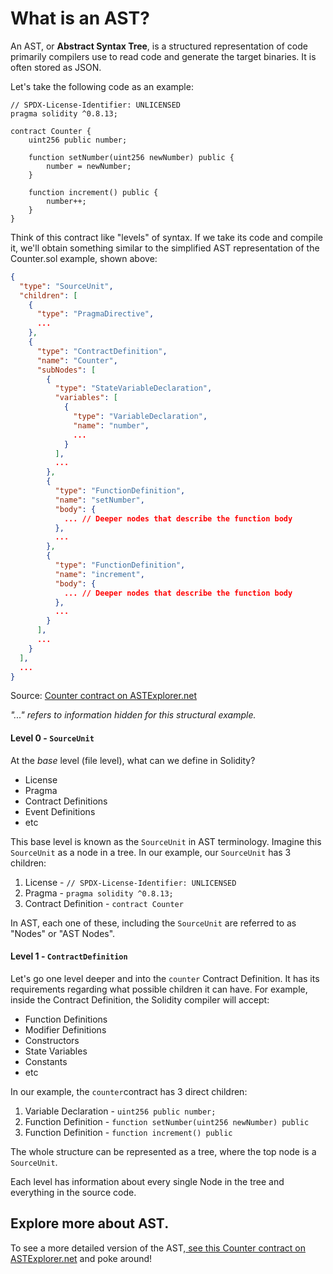 # What is an AST?

An AST, or **Abstract Syntax Tree**, is a structured representation of code primarily compilers use to read code and generate the target binaries. It is often stored as JSON.

Let's take the following code as an example:

```solidity
// SPDX-License-Identifier: UNLICENSED
pragma solidity ^0.8.13;

contract Counter {
    uint256 public number;

    function setNumber(uint256 newNumber) public {
        number = newNumber;
    }

    function increment() public {
        number++;
    }
}
```

Think of this contract like "levels" of syntax. If we take its code and compile it, we'll obtain something similar to the simplified AST representation of the Counter.sol example, shown above:

```json
{
  "type": "SourceUnit",
  "children": [ 
    {
      "type": "PragmaDirective",
      ...
    },
    {
      "type": "ContractDefinition",
      "name": "Counter",
      "subNodes": [
        {
          "type": "StateVariableDeclaration",
          "variables": [
            {
              "type": "VariableDeclaration",
              "name": "number",
              ...
            }
          ],
          ...
        },
        {
          "type": "FunctionDefinition",
          "name": "setNumber",
          "body": {
            ... // Deeper nodes that describe the function body
          },
          ...
        },
        {
          "type": "FunctionDefinition",
          "name": "increment",
          "body": {
            ... // Deeper nodes that describe the function body
          },
          ...
        }
      ],
      ...
    }
  ],
  ...
}
```

Source: [Counter contract on ASTExplorer.net](https://astexplorer.net/#/gist/1bf9b4c8449ef55de8057cb47334daf0/3ef42aad949250d3b492c51b67f3739fe2fc5f3d)

_"..." refers to information hidden for this structural example._

#### Level 0 - `SourceUnit`

At the _base_ level (file level), what can we define in Solidity?

* License
* Pragma
* Contract Definitions
* Event Definitions
* etc

This base level is known as the `SourceUnit` in AST terminology. Imagine this `SourceUnit` as a node in a tree. In our example, our `SourceUnit` has 3 children:

1. License -  `// SPDX-License-Identifier: UNLICENSED`&#x20;
2. Pragma - `pragma solidity ^0.8.13;`
3. Contract Definition - `contract Counter`

In AST, each one of these, including the `SourceUnit` are referred to as "Nodes" or "AST Nodes".

#### Level 1 - `ContractDefinition`

Let's go one level deeper and into the  `counter` Contract Definition. It has its requirements regarding what possible children it can have. For example, inside the Contract Definition, the Solidity compiler will accept:

* Function Definitions
* Modifier Definitions
* Constructors
* State Variables
* Constants
* etc

In our example, the `counter`contract has 3 direct children:

1. Variable Declaration - `uint256 public number;`
2. Function Definition - `function setNumber(uint256 newNumber) public`
3. Function Definition - `function increment() public`

The whole structure can be represented as a tree, where the top node is a `SourceUnit`.

Each level has information about every single Node in the tree and everything in the source code.

## Explore more about AST.

To see a more detailed version of the AST,[ see this Counter contract on ASTExplorer.net](https://astexplorer.net/#/gist/1bf9b4c8449ef55de8057cb47334daf0/3ef42aad949250d3b492c51b67f3739fe2fc5f3d) and poke around!
